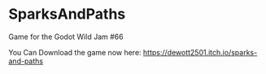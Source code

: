 # SparksAndPaths
 Game for the Godot Wild Jam #66

 You Can Download the game now here:
 https://dewott2501.itch.io/sparks-and-paths
